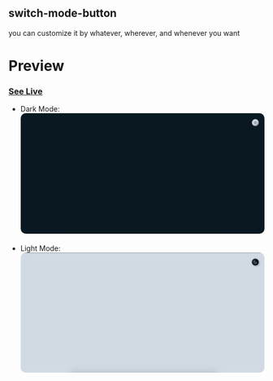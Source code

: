 ## switch-mode-button
you can customize it by whatever, wherever, and whenever you want

# Preview
### [See Live](https://daudhiyaa.github.io/switchmode-button/)
- Dark Mode:
<img src='dark.png' style='border-radius:10px'></img>
<br><br>
- Light Mode:
<img src='light.png' style='border-radius:10px'></img>